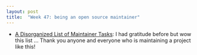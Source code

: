 ```yaml
---
layout: post
title:  "Week 47: being an open source maintainer"
---
```


* [A Disorganized List of Maintainer Tasks](https://davidism.com/maintainer-notes/): I had gratitude before but wow this list ... Thank you anyone and everyone who is maintaining a project like this!